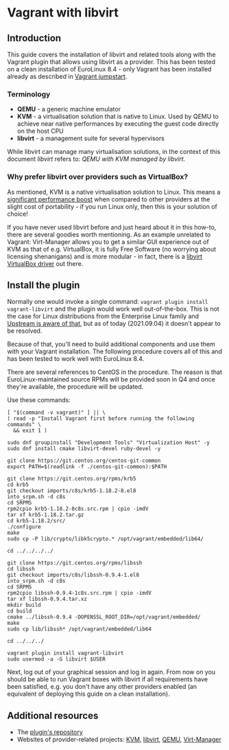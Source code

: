 # Vagrant with libvirt

## Introduction

This guide covers the installation of libvirt and related tools along with the
Vagrant plugin that allows using libvirt as a provider. This has been tested on
a clean installation of EuroLinux 8.4 - only Vagrant has been installed already
as described in [Vagrant jumpstart](../jumpstarts/vagrant-jumpstart.md).  

### Terminology

- **QEMU** - a generic machine emulator
- **KVM** - a virtualisation solution that is native to Linux. Used by QEMU to
  achieve near native performances by executing the guest code directly on
  the host CPU
- **libvirt** - a management suite for several hypervisors

While libvirt can manage many virtualisation solutions, in the context of this
document *libvirt* refers to: *QEMU with KVM managed by libvirt*.  

### Why prefer libvirt over providers such as VirtualBox?

As mentioned, KVM is a native virtualisation solution to Linux. This means a
[significant performance
boost](https://web.archive.org/web/20210119220104/https://www.phoronix.com/scan.php?page=article&item=virtualbox-60-kvm&num=1)
when compared to other providers at the slight cost of portability - if you run
Linux only, then this is your solution of choice!  

If you have never used libvirt before and just heard about it in this how-to,
there are several goodies worth mentioning. As an example unrelated to Vagrant:
Virt-Manager allows you to get a similar GUI experience out of KVM as that of
e.g. VirtualBox, it is fully Free Software (no worrying about licensing
shenanigans) and is more modular - in fact, there is a [libvirt VirtualBox
driver](https://libvirt.org/drvvbox.html) out there.  

## Install the plugin

Normally one would invoke a single command: `vagrant plugin install
vagrant-libvirt` and the plugin would work well out-of-the-box. This is not the
case for Linux distributions from the Enterprise Linux family and [Upstream is
aware of that](https://github.com/hashicorp/vagrant/issues/11020), but as of
today (2021.09.04) it doesn't appear to be resolved.  

Because of that, you'll need to build additional components and use them with
your Vagrant installation. The following procedure covers all of this and has
been tested to work well with EuroLinux 8.4.  

There are several references to CentOS in the procedure. The reason is that
EuroLinux-maintained source RPMs will be provided soon in Q4 and once they're
available, the procedure will be updated.  

Use these commands:  

```
[ "$(command -v vagrant)" ] || \
( read -p "Install Vagrant first before running the following commands" \
  && exit 1 )

sudo dnf groupinstall "Development Tools" "Virtualization Host" -y
sudo dnf install cmake libvirt-devel ruby-devel -y

git clone https://git.centos.org/centos-git-common
export PATH=$(readlink -f ./centos-git-common):$PATH

git clone https://git.centos.org/rpms/krb5
cd krb5
git checkout imports/c8s/krb5-1.18.2-8.el8
into_srpm.sh -d c8s
cd SRPMS
rpm2cpio krb5-1.18.2-8c8s.src.rpm | cpio -imdV
tar xf krb5-1.18.2.tar.gz
cd krb5-1.18.2/src/
./configure
make
sudo cp -P lib/crypto/libk5crypto.* /opt/vagrant/embedded/lib64/

cd ../../../../

git clone https://git.centos.org/rpms/libssh
cd libssh
git checkout imports/c8s/libssh-0.9.4-1.el8
into_srpm.sh -d c8s
cd SRPMS
rpm2cpio libssh-0.9.4-1c8s.src.rpm | cpio -imdV
tar xf libssh-0.9.4.tar.xz
mkdir build
cd build
cmake ../libssh-0.9.4 -DOPENSSL_ROOT_DIR=/opt/vagrant/embedded/
make
sudo cp lib/libssh* /opt/vagrant/embedded/lib64

cd ../../../

vagrant plugin install vagrant-libvirt
sudo usermod -a -G libvirt $USER
```

Next, log out of your graphical session and log in again. From now on you
should be able to run Vagrant boxes with libvirt if all requirements have been
satisfied, e.g. you don't have any other providers enabled (an equivalent of
deploying this guide on a clean installation).  

## Additional resources

- The [plugin's repository](https://github.com/vagrant-libvirt/vagrant-libvirt)
- Websites of provider-related projects: [KVM](http://linux-kvm.org/),
  [libvirt](http://libvirt.org/), [QEMU](http://qemu.org),
  [Virt-Manager](http://virt-manager.org/)
